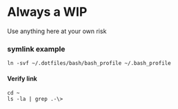 # Always a WIP

Use anything here at your own risk

### symlink example
```
ln -svf ~/.dotfiles/bash/bash_profile ~/.bash_profile
```

#### Verify link
```
cd ~
ls -la | grep .-\>
```
